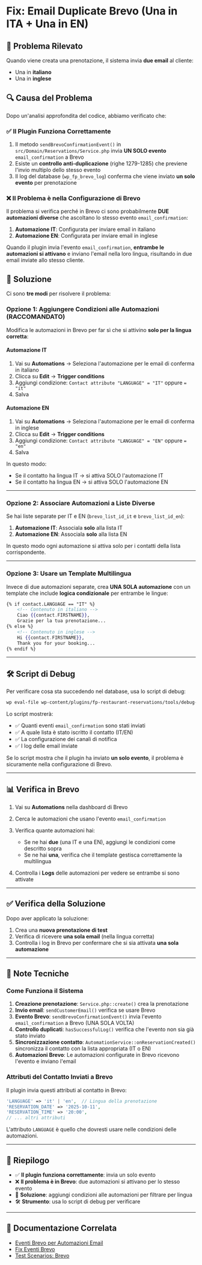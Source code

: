 # Fix: Email Duplicate Brevo (Una in ITA + Una in EN)

## 🐛 Problema Rilevato

Quando viene creata una prenotazione, il sistema invia **due email** al cliente:
- Una in **italiano**
- Una in **inglese**

## 🔍 Causa del Problema

Dopo un'analisi approfondita del codice, abbiamo verificato che:

### ✅ Il Plugin Funziona Correttamente

1. Il metodo `sendBrevoConfirmationEvent()` in `src/Domain/Reservations/Service.php` invia **UN SOLO evento** `email_confirmation` a Brevo
2. Esiste un **controllo anti-duplicazione** (righe 1279-1285) che previene l'invio multiplo dello stesso evento
3. Il log del database (`wp_fp_brevo_log`) conferma che viene inviato **un solo evento** per prenotazione

### ❌ Il Problema è nella Configurazione di Brevo

Il problema si verifica perché in Brevo ci sono probabilmente **DUE automazioni diverse** che ascoltano lo stesso evento `email_confirmation`:

1. **Automazione IT**: Configurata per inviare email in italiano
2. **Automazione EN**: Configurata per inviare email in inglese

Quando il plugin invia l'evento `email_confirmation`, **entrambe le automazioni si attivano** e inviano l'email nella loro lingua, risultando in due email inviate allo stesso cliente.

## 🔧 Soluzione

Ci sono **tre modi** per risolvere il problema:

### Opzione 1: Aggiungere Condizioni alle Automazioni (RACCOMANDATO)

Modifica le automazioni in Brevo per far sì che si attivino **solo per la lingua corretta**:

#### Automazione IT
1. Vai su **Automations** → Seleziona l'automazione per le email di conferma in italiano
2. Clicca su **Edit** → **Trigger conditions**
3. Aggiungi condizione: `Contact attribute "LANGUAGE" = "IT"` oppure `= "it"`
4. Salva

#### Automazione EN
1. Vai su **Automations** → Seleziona l'automazione per le email di conferma in inglese
2. Clicca su **Edit** → **Trigger conditions**
3. Aggiungi condizione: `Contact attribute "LANGUAGE" = "EN"` oppure `= "en"`
4. Salva

In questo modo:
- Se il contatto ha lingua IT → si attiva SOLO l'automazione IT
- Se il contatto ha lingua EN → si attiva SOLO l'automazione EN

---

### Opzione 2: Associare Automazioni a Liste Diverse

Se hai liste separate per IT e EN (`brevo_list_id_it` e `brevo_list_id_en`):

1. **Automazione IT**: Associala **solo** alla lista IT
2. **Automazione EN**: Associala **solo** alla lista EN

In questo modo ogni automazione si attiva solo per i contatti della lista corrispondente.

---

### Opzione 3: Usare un Template Multilingua

Invece di due automazioni separate, crea **UNA SOLA automazione** con un template che include **logica condizionale** per entrambe le lingue:

```handlebars
{% if contact.LANGUAGE == "IT" %}
    <!-- Contenuto in italiano -->
    Ciao {{contact.FIRSTNAME}},
    Grazie per la tua prenotazione...
{% else %}
    <!-- Contenuto in inglese -->
    Hi {{contact.FIRSTNAME}},
    Thank you for your booking...
{% endif %}
```

---

## 🛠️ Script di Debug

Per verificare cosa sta succedendo nel database, usa lo script di debug:

```bash
wp eval-file wp-content/plugins/fp-restaurant-reservations/tools/debug-brevo-duplicate-emails.php
```

Lo script mostrerà:
- ✅ Quanti eventi `email_confirmation` sono stati inviati
- ✅ A quale lista è stato iscritto il contatto (IT/EN)
- ✅ La configurazione dei canali di notifica
- ✅ I log delle email inviate

Se lo script mostra che il plugin ha inviato **un solo evento**, il problema è sicuramente nella configurazione di Brevo.

---

## 📊 Verifica in Brevo

1. Vai su **Automations** nella dashboard di Brevo
2. Cerca le automazioni che usano l'evento `email_confirmation`
3. Verifica quante automazioni hai:
   - Se ne hai **due** (una IT e una EN), aggiungi le condizioni come descritto sopra
   - Se ne hai **una**, verifica che il template gestisca correttamente la multilingua

4. Controlla i **Logs** delle automazioni per vedere se entrambe si sono attivate

---

## ✅ Verifica della Soluzione

Dopo aver applicato la soluzione:

1. Crea una **nuova prenotazione di test**
2. Verifica di ricevere **una sola email** (nella lingua corretta)
3. Controlla i log in Brevo per confermare che si sia attivata **una sola automazione**

---

## 📝 Note Tecniche

### Come Funziona il Sistema

1. **Creazione prenotazione**: `Service.php::create()` crea la prenotazione
2. **Invio email**: `sendCustomerEmail()` verifica se usare Brevo
3. **Evento Brevo**: `sendBrevoConfirmationEvent()` invia l'evento `email_confirmation` a Brevo (UNA SOLA VOLTA)
4. **Controllo duplicati**: `hasSuccessfulLog()` verifica che l'evento non sia già stato inviato
5. **Sincronizzazione contatto**: `AutomationService::onReservationCreated()` sincronizza il contatto con la lista appropriata (IT o EN)
6. **Automazioni Brevo**: Le automazioni configurate in Brevo ricevono l'evento e inviano l'email

### Attributi del Contatto Inviati a Brevo

Il plugin invia questi attributi al contatto in Brevo:

```php
'LANGUAGE' => 'it' | 'en',  // Lingua della prenotazione
'RESERVATION_DATE' => '2025-10-11',
'RESERVATION_TIME' => '20:00',
// ... altri attributi
```

L'attributo `LANGUAGE` è quello che dovresti usare nelle condizioni delle automazioni.

---

## 🎯 Riepilogo

- ✅ **Il plugin funziona correttamente**: invia un solo evento
- ❌ **Il problema è in Brevo**: due automazioni si attivano per lo stesso evento
- 🔧 **Soluzione**: aggiungi condizioni alle automazioni per filtrare per lingua
- 🛠️ **Strumento**: usa lo script di debug per verificare

---

## 📖 Documentazione Correlata

- [Eventi Brevo per Automazioni Email](./BREVO-EMAIL-EVENTS.md)
- [Fix Eventi Brevo](./FIX-BREVO-EVENT-DELIVERY.md)
- [Test Scenarios: Brevo](./TEST-SCENARIOS.md#4-brevo--dual-list--attributi)
